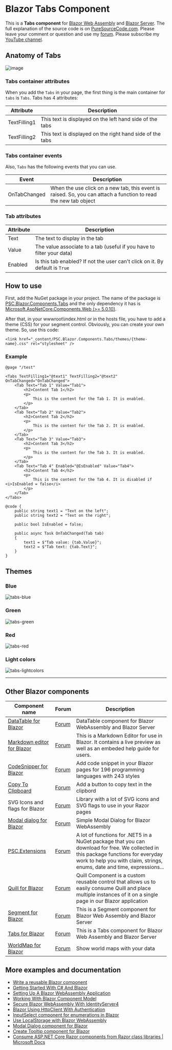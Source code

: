 # Blazor Tabs Component
This is a **Tabs component** for [Blazor Web Assembly](https://www.puresourcecode.com/tag/blazor-webassembly/) and [Blazor Server](https://www.puresourcecode.com/tag/blazor-server/). The full explanation of the source code is on [PureSourceCode.com](https://www.puresourcecode.com/dotnet/blazor/tabs-control-for-blazor/). Please leave your comment or question and use my [forum](https://www.puresourcecode.com/forum/). Please subscribe my [YouTube channel](https://www.youtube.com/channel/UC2jeteqpm3sUDqQpKGqpCLg?sub_confirmation=1).

## Anatomy of Tabs
![image](https://user-images.githubusercontent.com/9497415/137930261-13e42ca2-e2d2-49f9-a86a-c2bcf21972ba.png)

### Tabs container attributes
When you add the `Tabs` in your page, the first thing is the main container for `tabs` is `Tabs`. Tabs has 4 attributes:

| Attribute                   | Description                                                |
|-----------------------------|------------------------------------------------------------|
| TextFilling1                | This text is displayed on the left hand side of the tabs    |
| TextFilling2                | This text is displayed on the right hand side of the tabs   |

### Tabs container events
Also, `Tabs` has the following events that you can use.

| Event                       | Description                                                |
|-----------------------------|------------------------------------------------------------|
| OnTabChanged                | When the use click on a new tab, this event is raised. So, you can attach a function to read the new tab object |

### Tab attributes
| Attribute                   | Description                                                |
|-----------------------------|------------------------------------------------------------|
| Text                        | The text to display in the tab                             |
| Value                       | The value associate to a tab (useful if you have to filter your data) |
| Enabled                     | Is this tab enabled? If not the user can't click on it. By default is `True` |

## How to use
First, add the NuGet package in your project. The name of the package is [PSC.Blazor.Components.Tabs](https://www.nuget.org/packages/PSC.Blazor.Components.Tabs/) and the only dependency it has is [Microsoft.AspNetCore.Components.Web (>= 5.0.10)](https://www.nuget.org/packages/Microsoft.AspNetCore.Components.Web/).

After that, in your wwwroot\index.html or in the hosts file, you have to add a theme (CSS) for your segment control. Obviously, you can create your own theme. So, use this code:

```
<link href="_content/PSC.Blazor.Components.Tabs/themes/{theme-name}.css" rel="stylesheet" />
```

### Example

```
@page "/test"

<Tabs TextFilling1="@text1" TextFilling2="@text2" OnTabChanged="OnTabChanged">
    <Tab Text="Tab 1" Value="Tab1">
        <h2>Content Tab 1</h2>
        <p>
            This is the content for the Tab 1. It is enabled.
        </p>
    </Tab>
    <Tab Text="Tab 2" Value="Tab2">
        <h2>Content Tab 2</h2>
        <p>
            This is the content for the Tab 2. It is enabled.
        </p>
    </Tab>
    <Tab Text="Tab 3" Value="Tab3">
        <h2>Content Tab 3</h2>
        <p>
            This is the content for the Tab 3. It is enabled.
        </p>
    </Tab>
    <Tab Text="Tab 4" Enabled="@IsEnabled" Value="Tab4">
        <h2>Content Tab 4</h2>
        <p>
            This is the content for the Tab 4. It is disabled if <i>IsEnabled = false</i>
        </p>
    </Tab>
</Tabs>

@code {
    public string text1 = "Text on the left";
    public string text2 = "Text on the right";

    public bool IsEnabled = false;

    public async Task OnTabChanged(Tab tab)
    {
        text1 = $"Tab value: {tab.Value}";
        text2 = $"Tab text: {tab.Text}";
    }
}
```

## Themes

### Blue
![tabs-blue](https://user-images.githubusercontent.com/9497415/137933873-1ea476b7-0adf-4ecd-813d-275c4cd56148.gif)

### Green
![tabs-green](https://user-images.githubusercontent.com/9497415/137933875-a1084d13-0bde-4d6a-ab8e-764feb21612b.gif)

### Red
![tabs-red](https://user-images.githubusercontent.com/9497415/137933878-6e3b8589-56a8-42b7-baa8-d392a8135b80.gif)

### Light colors
![tabs-lightcolors](https://user-images.githubusercontent.com/9497415/137934232-8412ede3-b125-4a43-b4f1-3d9d26e578c8.gif)

---

## Other Blazor components

| Component name | Forum | Description |
|---|---|---|
| [DataTable for Blazor](https://www.puresourcecode.com/dotnet/net-core/datatable-component-for-blazor/) | [Forum](https://www.puresourcecode.com/forum/forum/datatables/) | DataTable component for Blazor WebAssembly and Blazor Server |
| [Markdown editor for Blazor](https://www.puresourcecode.com/dotnet/blazor/markdown-editor-with-blazor/) | [Forum](https://www.puresourcecode.com/forum/forum/markdown-editor-for-blazor/) |  This is a Markdown Editor for use in Blazor. It contains a live preview as well as an embeded help guide for users. |
| [CodeSnipper for Blazor](https://www.puresourcecode.com/dotnet/blazor/code-snippet-component-for-blazor/) | [Forum](https://www.puresourcecode.com/forum/codesnippet-for-blazor/) | Add code snippet in your Blazor pages for 196 programming languages with 243 styles |
| [Copy To Clipboard](https://www.puresourcecode.com/dotnet/blazor/copy-to-clipboard-component-for-blazor/) | [Forum](https://www.puresourcecode.com/forum/copytoclipboard/) | Add a button to copy text in the clipbord | 
| SVG Icons and flags for Blazor | [Forum](https://www.puresourcecode.com/forum/icons-and-flags-for-blazor/) | Library with a lot of SVG icons and SVG flags to use in your Razor pages |
| [Modal dialog for Blazor](https://www.puresourcecode.com/dotnet/blazor/modal-dialog-component-for-blazor/) | [Forum](https://www.puresourcecode.com/forum/forum/modal-dialog-for-blazor/) |  Simple Modal Dialog for Blazor WebAssembly |
| [PSC.Extensions](https://www.puresourcecode.com/dotnet/net-core/a-lot-of-functions-for-net5/) | [Forum](https://www.puresourcecode.com/forum/forum/psc-extensions/) |  A lot of functions for .NET5 in a NuGet package that you can download for free. We collected in this package functions for everyday work to help you with claim, strings, enums, date and time, expressions... |
| [Quill for Blazor](https://www.puresourcecode.com/dotnet/blazor/create-a-blazor-component-for-quill/) | [Forum](https://www.puresourcecode.com/forum/forum/quill-for-blazor/) |  Quill Component is a custom reusable control that allows us to easily consume Quill and place multiple instances of it on a single page in our Blazor application |
| [Segment for Blazor](https://www.puresourcecode.com/dotnet/blazor/segment-control-for-blazor/) | [Forum](https://www.puresourcecode.com/forum/forum/segments-for-blazor/) |  This is a Segment component for Blazor Web Assembly and Blazor Server |
| [Tabs for Blazor](https://www.puresourcecode.com/dotnet/blazor/tabs-control-for-blazor/) | [Forum](https://www.puresourcecode.com/forum/forum/tabs-for-blazor/) |  This is a Tabs component for Blazor Web Assembly and Blazor Server |
| [WorldMap for Blazor]() | [Forum](https://www.puresourcecode.com/forum/worldmap-for-blazor/) | Show world maps with your data |

## More examples and documentation
*   [Write a reusable Blazor component](https://www.puresourcecode.com/dotnet/blazor/write-a-reusable-blazor-component/)
*   [Getting Started With C# And Blazor](https://www.puresourcecode.com/dotnet/net-core/getting-started-with-c-and-blazor/)
*   [Setting Up A Blazor WebAssembly Application](https://www.puresourcecode.com/dotnet/blazor/setting-up-a-blazor-webassembly-application/)
*   [Working With Blazor Component Model](https://www.puresourcecode.com/dotnet/blazor/working-with-blazors-component-model/)
*   [Secure Blazor WebAssembly With IdentityServer4](https://www.puresourcecode.com/dotnet/blazor/secure-blazor-webassembly-with-identityserver4/)
*   [Blazor Using HttpClient With Authentication](https://www.puresourcecode.com/dotnet/blazor/blazor-using-httpclient-with-authentication/)
*   [InputSelect component for enumerations in Blazor](https://www.puresourcecode.com/dotnet/blazor/inputselect-component-for-enumerations-in-blazor/)
*   [Use LocalStorage with Blazor WebAssembly](https://www.puresourcecode.com/dotnet/blazor/use-localstorage-with-blazor-webassembly/)
*   [Modal Dialog component for Blazor](https://www.puresourcecode.com/dotnet/blazor/modal-dialog-component-for-blazor/)
*   [Create Tooltip component for Blazor](https://www.puresourcecode.com/dotnet/blazor/create-tooltip-component-for-blazor/)
*   [Consume ASP.NET Core Razor components from Razor class libraries | Microsoft Docs](https://docs.microsoft.com/en-us/aspnet/core/blazor/components/class-libraries?view=aspnetcore-5.0&tabs=visual-studio)

